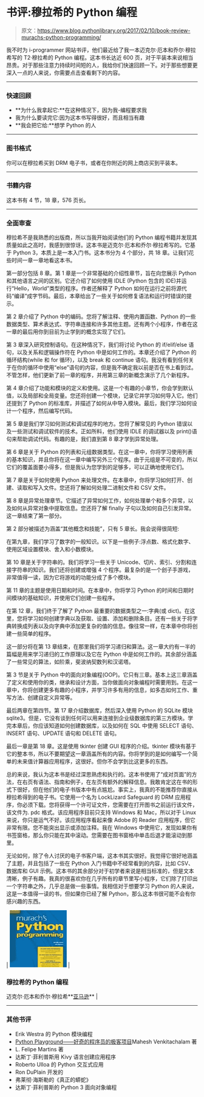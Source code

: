 # 书评:穆拉希的 Python 编程

> 原文：<https://www.blog.pythonlibrary.org/2017/02/10/book-review-murachs-python-programming/>

我不时为 i-programmer 网站书评，他们最近给了我一本迈克尔·厄本和乔尔·穆拉希写的 T2·穆拉希的 Python 编程。这本书长达近 600 页，对于平装本来说相当昂贵。对于那些注意力持续时间短的人，我给你们快速回顾一下。对于那些想要更深入一点的人来说，你需要点击查看剩下的内容。

* * *

### 快速回顾

*   **为什么我拿起它:**在这种情况下，因为我-编程要求我
*   我为什么要读完它:因为这本书写得很好，而且相当有趣
*   **我会把它给:**想学 Python 的人

* * *

### 图书格式

你可以在穆拉希买到 DRM 电子书，或者在你附近的网上商店买到平装本。

* * *

### 书籍内容

这本书有 4 节，18 章，576 页长。

* * *

### 全面审查

穆拉希不是我熟悉的出版商，所以当我开始阅读他们的 Python 编程书籍并发现其质量如此之高时，我感到很惊讶。这本书是迈克尔·厄本和乔尔·穆拉希写的。它基于 Python 3，本质上是一本入门书。这本书分为 4 个部分，共 18 章。让我们花些时间一章一章地看这本书。

第一部分包括 8 章。第 1 章是一个非常基础的介绍性章节，旨在向您展示 Python 和其他语言之间的区别。它还介绍了如何使用 IDLE (Python 包含的 IDE)并运行“Hello，World”类型的程序。作者还解释了 Python 如何在运行之前将源代码“编译”成字节码。最后，本章给出了一些关于如何修复语法和运行时错误的提示。

第 2 章介绍了 Python 中的编码。您将了解注释、使用内置函数、Python 的一些数据类型、算术表达式、字符串连接和许多其他主题。还有两个小程序，作者在这一章的最后用你到目前为止学到的概念实现了它们。

第 3 章深入研究控制语句。在这种情况下，我们将讨论 Python 的 if/elif/else 语句，以及关系和逻辑操作符在 Python 中是如何工作的。本章还介绍了 Python 的循环结构(while 和 for 循环)，以及 break 和 continue 语句。我没有看到任何关于在你的循环中使用“else”语句的内容，但是我不确定我以前是否在书上看到过。不管怎样，他们更新了前一章的程序，并用第三章的新概念演示了几个新程序。

第 4 章介绍了功能和模块的定义和使用。这是一个有趣的小章节，你会学到默认值，以及局部和全局变量。您还将创建一个模块，记录它并学习如何导入它。他们还提到了 Python 的标准库，并描述了如何从中导入模块。最后，我们学习如何设计一个程序，然后编写代码。

第 5 章是我们学习如何测试和调试程序的地方。您将了解常见的 Python 错误以及一些测试和调试软件的技术。正如所料，他们使用 IDLE 的调试器以及 print()语句来帮助调试代码。有趣的是，我们直到第 8 章才学到异常处理。

第 6 章是关于 Python 的列表和元组数据类型。在这一章中，你将学习使用列表的基本知识，并且你将在这一章中编写另外三个程序。由于元组是不可变的，所以它们的覆盖面要小得多，但是我认为您学到的足够多，可以正确地使用它们。

第 7 章是关于如何使用 Python 来处理文件。在本章中，你将学习如何打开、创建、读取和写入文件。您还将了解如何处理二进制文件和 CSV 文件。

第 8 章是异常处理章节。它描述了异常如何工作，如何处理单个和多个异常，以及如何从异常对象中提取信息。您还将了解 finally 子句以及如何自己引发异常。这一章结束了第一部分。

第 2 部分被描述为涵盖“其他概念和技能”，只有 5 章长。我会说得很简短:

在第九章，我们学习了数字的一般知识。以下是一些例子:浮点数、格式化数字、使用区域设置模块、舍入和小数模块。

第 10 章是关于字符串的。我们将学习一些关于 Unicode、切片、索引、分割和连接字符串的知识。我们还将创建或增强 4 个程序。最复杂的是一个刽子手游戏，非常值得一读，因为它将游戏的功能分成了多个模块。

第 11 章的主题是使用日期和时间。在本章中，你将学习 Python 的时间和日期时间模块的基础知识，并使用它们创建一些程序。

在第 12 章，我们终于了解了 Python 最重要的数据类型之一:字典(或 dict)。在这里，您将学习如何创建字典以及获取、设置、添加和删除条目。还有一些关于将字典转换成列表以及向字典中添加更复杂的值的信息。像往常一样，在本章中你将创建一些简单的程序。

这一部分将在第 13 章结束，在那里我们将学习递归和算法。这一章大约有一半的篇幅是用来学习递归的工作原理以及它在 Python 中是如何工作的。其余部分涵盖了一些常见的算法，如阶乘，斐波纳契数列和汉诺塔。

第 3 节是关于 Python 中的面向对象编程(OOP)。它只有三章。基本上这三章涵盖了定义和使用你的类，继承和设计方面，当你做面向对象编程时需要用到。在这一章中，你将创建更多有趣的小程序，并学习许多有用的信息，如多态如何工作、重写方法、创建自定义异常等。

最后两章在第四节。第 17 章介绍数据库，然后深入使用 Python 的 SQLite 模块 sqlite3。但是，它没有谈到任何可以用来连接到企业级数据库的第三方模块。学完本章后，你应该知道如何创建数据库，以及如何在 SQL 中使用 SELECT 语句、INSERT 语句、UPDATE 语句和 DELETE 语句。

最后一章是第 18 章。这是使用 tkinter 创建 GUI 程序的介绍。tkinter 模块有基于它的整本书，所以不要期望这一章涵盖所有的内容。你将学到的是如何编写一个简单的未来值计算器应用程序，这很好。但你不会学到比这更多的东西。

总的来说，我认为这本书是经过深思熟虑和执行的。这本书使用了“成对页面”的方法，在右页有语法、指南和例子，在左页有额外的解释信息。我敢肯定这在书的形式下很好，但在他们的电子书版本中有点尴尬。事实上，我真的不能推荐你直接从穆拉希得到的电子书。它使用一个名为 LockLizard Safeguard 的 DRM 应用程序，你必须下载。您将获得一个许可证文件，您需要在打开图书之前运行该文件，该文件为. pdc 格式。该应用程序目前只支持 Windows 和 Mac，所以对于 Linux 来说，你只是运气不好。该应用程序看起来像 Adobe 的 Reader 应用程序，但它非常有限。您不能突出显示或添加注释。我在 Windows 中使用它，发现如果你有书签窗格，那么你只能在其中滚动。您需要在图书窗格中单击后退才能滚动到那里。

无论如何，除了令人讨厌的电子书客户端，这本书其实很好。我觉得它很好地涵盖了主题，并且包括了一些在 Python 入门书籍中不经常看到的内容，比如 CSV、数据库和 GUI 示例。这本书的其余部分对于初学者来说是相当标准的，但是文本清晰，例子有趣。我真的很喜欢你在几乎所有的章节里写小程序，它们除了打印出一个字符串之外，几乎总是做一些事情。我相信对于想要学习 Python 的人来说，这是一本值得一读的书，但如果你已经了解 Python，那么这本书很可能不会有你感兴趣的东西。

| [![](img/a1388fc7ed0252edbd98e88c50a6941c.png)](http://amzn.to/2kbuzpv) | 

### 穆拉希的 Python 编程

迈克尔·厄本和乔尔·穆拉希**[亚马逊](http://amzn.to/2kbuzpv)** |

* * *

### 其他书评

*   Erik Westra 的 Python 模块编程
*   [Python Playground——好奇的程序员的极客项目](https://www.blog.pythonlibrary.org/2015/12/11/book-review-python-playground-geeky-projects-for-the-curious-programmer/)Mahesh Venkitachalam 著
*   L. Felipe Martins 著
*   达斯丁·菲利普斯用 Kivy 语言创建应用程序
*   Roberto Ulloa 的 Python 交互式应用
*   Ron DuPlain 开发的
*   弗莱彻·海斯勒的《真正的蟒蛇》
*   达斯丁·菲利普斯的 Python 3 面向对象编程
